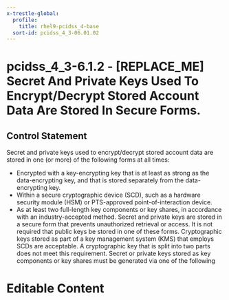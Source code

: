 ```yaml
---
x-trestle-global:
  profile:
    title: rhel9-pcidss_4-base
  sort-id: pcidss_4_3-06.01.02
---
```


# pcidss_4_3-6.1.2 - \[REPLACE_ME\] Secret And Private Keys Used To Encrypt/Decrypt Stored Account Data Are Stored In Secure Forms.

## Control Statement

Secret and private keys used to encrypt/decrypt stored account data are stored in one
(or more) of the following forms at all times:
- Encrypted with a key-encrypting key that is at least as strong as the data-encrypting
key, and that is stored separately from the data-encrypting key.
- Within a secure cryptographic device (SCD), such as a hardware security module (HSM)
or PTS-approved point-of-interaction device.
- As at least two full-length key components or key shares, in accordance with an
industry-accepted method.
Secret and private keys are stored in a secure form that prevents unauthorized retrieval
or access. It is not required that public keys be stored in one of these forms.
Cryptographic keys stored as part of a key management system (KMS) that employs SCDs are
acceptable. A cryptographic key that is split into two parts does not meet this
requirement. Secret or private keys stored as key components or key shares must be
generated via one of the following

# Editable Content

<!-- Make additions and edits below -->
<!-- The above represents the contents of the control as received by the profile, prior to additions. -->
<!-- If the profile makes additions to the control, they will appear below. -->
<!-- The above markdown may not be edited but you may edit the content below, and/or introduce new additions to be made by the profile. -->
<!-- If there is a yaml header at the top, parameter values may be edited. Use --set-parameters to incorporate the changes during assembly. -->
<!-- The content here will then replace what is in the profile for this control, after running profile-assemble. -->
<!-- The current profile has no added parts for this control, but you may add new ones here. -->
<!-- Each addition must have a heading either of the form ## Control my_addition_name -->
<!-- or ## Part a. (where the a. refers to one of the control statement labels.) -->
<!-- "## Control" parts are new parts added after the statement part. -->
<!-- "## Part" parts are new parts added into the top-level statement part with that label. -->
<!-- Subparts may be added with nested hash levels of the form ### My Subpart Name -->
<!-- underneath the parent ## Control or ## Part being added -->
<!-- See https://oscal-compass.github.io/compliance-trestle/tutorials/ssp_profile_catalog_authoring/ssp_profile_catalog_authoring for guidance. -->
